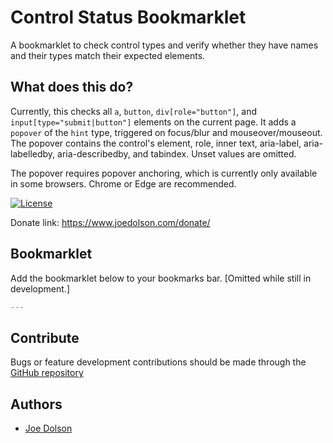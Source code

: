 # Control Status Bookmarklet

A bookmarklet to check control types and verify whether they have names and their types match their expected elements.

## What does this do?

Currently, this checks all `a`, `button`, `div[role="button"]`, and `input[type="submit|button"]` elements on the current page. It adds a `popover` of the `hint` type, triggered on focus/blur and mouseover/mouseout. The popover contains the control's element, role, inner text, aria-label, aria-labelledby, aria-describedby, and tabindex. Unset values are omitted.

The popover requires popover anchoring, which is currently only available in some browsers. Chrome or Edge are recommended.

[![License](https://img.shields.io/badge/license-GPL--2.0%2B-green.svg)](https://www.gnu.org/license/gpl-2.0.html)

Donate link: https://www.joedolson.com/donate/

## Bookmarklet

Add the bookmarklet below to your bookmarks bar. [Omitted while still in development.]

```javascript
---
```

## Contribute

Bugs or feature development contributions should be made through the [GitHub repository](https://github.com/joedolson/control-bookmarklet/issues)

## Authors

* [Joe Dolson](https://www.joedolson.com)
